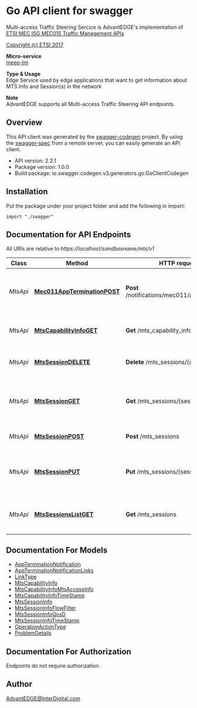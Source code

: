 # Go API client for swagger

Multi-access Traffic Steering Sercice is AdvantEDGE's implementation of [ETSI MEC ISG MEC015 Traffic Management APIs](https://www.etsi.org/deliver/etsi_gs/MEC/001_099/015/02.02.01_60/gs_MEC015v020201p.pdf) <p>[Copyright (c) ETSI 2017](https://forge.etsi.org/etsi-forge-copyright-notice.txt) <p>**Micro-service**<br>[meep-tm](https://github.com/InterDigitalInc/AdvantEDGE/tree/master/go-apps/meep-tm/server/mts) <p>**Type & Usage**<br>Edge Service used by edge applications that want to get information about MTS Info and Session(s) in the network <p>**Note**<br>AdvantEDGE supports all Multi-access Traffic Steering API endpoints.

## Overview
This API client was generated by the [swagger-codegen](https://github.com/swagger-api/swagger-codegen) project.  By using the [swagger-spec](https://github.com/swagger-api/swagger-spec) from a remote server, you can easily generate an API client.

- API version: 2.2.1
- Package version: 1.0.0
- Build package: io.swagger.codegen.v3.generators.go.GoClientCodegen

## Installation
Put the package under your project folder and add the following in import:
```golang
import "./swagger"
```

## Documentation for API Endpoints

All URIs are relative to *https://localhost/sandboxname/mts/v1*

Class | Method | HTTP request | Description
------------ | ------------- | ------------- | -------------
*MtsApi* | [**Mec011AppTerminationPOST**](docs/MtsApi.md#mec011appterminationpost) | **Post** /notifications/mec011/appTermination | MEC011 Application Termination notification for self termination
*MtsApi* | [**MtsCapabilityInfoGET**](docs/MtsApi.md#mtscapabilityinfoget) | **Get** /mts_capability_info | Retrieve the MTS capability informations
*MtsApi* | [**MtsSessionDELETE**](docs/MtsApi.md#mtssessiondelete) | **Delete** /mts_sessions/{sessionId} | Remove specific MTS session
*MtsApi* | [**MtsSessionGET**](docs/MtsApi.md#mtssessionget) | **Get** /mts_sessions/{sessionId} | Retrieve information about specific MTS session
*MtsApi* | [**MtsSessionPOST**](docs/MtsApi.md#mtssessionpost) | **Post** /mts_sessions | Create a MTS session
*MtsApi* | [**MtsSessionPUT**](docs/MtsApi.md#mtssessionput) | **Put** /mts_sessions/{sessionId} | Update the information about specific MTS session
*MtsApi* | [**MtsSessionsListGET**](docs/MtsApi.md#mtssessionslistget) | **Get** /mts_sessions | Retrieve information about a list of MTS sessions

## Documentation For Models

 - [AppTerminationNotification](docs/AppTerminationNotification.md)
 - [AppTerminationNotificationLinks](docs/AppTerminationNotificationLinks.md)
 - [LinkType](docs/LinkType.md)
 - [MtsCapabilityInfo](docs/MtsCapabilityInfo.md)
 - [MtsCapabilityInfoMtsAccessInfo](docs/MtsCapabilityInfoMtsAccessInfo.md)
 - [MtsCapabilityInfoTimeStamp](docs/MtsCapabilityInfoTimeStamp.md)
 - [MtsSessionInfo](docs/MtsSessionInfo.md)
 - [MtsSessionInfoFlowFilter](docs/MtsSessionInfoFlowFilter.md)
 - [MtsSessionInfoQosD](docs/MtsSessionInfoQosD.md)
 - [MtsSessionInfoTimeStamp](docs/MtsSessionInfoTimeStamp.md)
 - [OperationActionType](docs/OperationActionType.md)
 - [ProblemDetails](docs/ProblemDetails.md)

## Documentation For Authorization
 Endpoints do not require authorization.


## Author

AdvantEDGE@InterDigital.com
